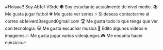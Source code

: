 #Holaaa!! Soy Ab1el-V3rde 👽
Soy estudiante actualmente de nivel medio. 📚
Me gusta jugar futbol ⚽ 
Me gusta ver series ⚡
Si deseas contactarme al correo ab1elverd3segund0gmail.com 🏆
Me gusta todo lo que tenga que ver con tecnologia. 💻
Me gusta escuchar musica 🎼
Edito algunos videos e imagenes.💥
Me gusta jugar varios videojuegos.🎮
Me encanta hacer ejercicio.🔥
